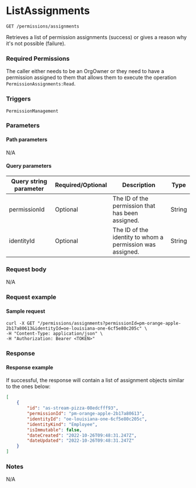 # ListAssignments

`GET /permissions/assignments`

Retrieves a list of permission assignments (success) or gives a reason why it's not possible (failure).

### Required Permissions <a href="#scopes" id="scopes"></a>

The caller either needs to be an OrgOwner or they need to have a permission assigned to them that allows them to execute the operation `PermissionAssignments:Read`.

### Triggers <a href="#triggers.1" id="triggers.1"></a>

`PermissionManagement`

### Parameters <a href="#parameters.1" id="parameters.1"></a>

#### Path parameters <a href="#path-parameters" id="path-parameters"></a>

N/A

#### Query parameters <a href="#query-parameters" id="query-parameters"></a>

| Query string parameter | Required/Optional | Description                                               | Type   |
| ---------------------- | ----------------- | --------------------------------------------------------- | ------ |
| permissionId           | Optional          | The ID of the permission that has been assigned.          | String |
| identityId             | Optional          | The ID of the identity to whom a permission was assigned. | String |

### Request body <a href="#request-body" id="request-body"></a>

N/A

### Request example <a href="#request-example.1" id="request-example.1"></a>

#### Sample request <a href="#sample-request" id="sample-request"></a>

```shell
curl -X GET "/permissions/assignments?permissionId=pm-orange-apple-2b17a80613&identityId=oe-louisiana-one-6cf5e80c205c" \
-H "Content-Type: application/json" \
-H "Authorization: Bearer <TOKEN>" 
```

### Response <a href="#response" id="response"></a>

#### Response example <a href="#response-example" id="response-example"></a>

If successful, the response will contain a list of assignment objects similar to the ones below:

```json
[
    {
        "id": "as-stream-pizza-08edcfff93",
        "permissionId": "pm-orange-apple-2b17a80613",
        "identityId": "oe-louisiana-one-6cf5e80c205c",
        "identityKind": "Employee",
        "isImmutable": false,
        "dateCreated": "2022-10-26T09:48:31.247Z",
        "dateUpdated": "2022-10-26T09:48:31.247Z"
    }
]
```

### Notes <a href="#notes" id="notes"></a>

N/A
